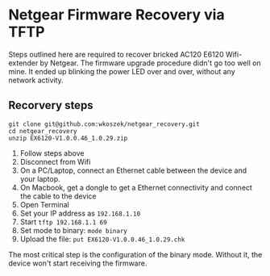 # Netgear Firmware Recovery via TFTP

Steps outlined here are required to recover bricked AC120 E6120
Wifi-extender by Netgear.
The firmware upgrade procedure didn't go too well on mine.
It ended up blinking the power LED over and over, without any
network activity.

## Recorvery steps

```
git clone git@github.com:wkoszek/netgear_recovery.git
cd netgear_recovery
unzip EX6120-V1.0.0.46_1.0.29.zip
```


1. Follow steps above
1. Disconnect from Wifi
1. On a PC/Laptop, connect an Ethernet cable between the device and your laptop.
1. On Macbook, get a dongle to get a Ethernet connectivity and connect the cable to the device
1. Open Terminal
1. Set your IP address as `192.168.1.10`
1. Start `tftp 192.168.1.1 69`
1. Set mode to binary: `mode binary`
1. Upload the file: `put EX6120-V1.0.0.46_1.0.29.chk`

The most critical step is the configuration of the binary mode.
Without it, the device won't start receiving the firmware.

